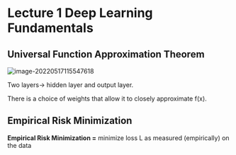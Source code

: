 # Lecture 1 Deep Learning Fundamentals

## Universal Function Approximation Theorem

![image-20220517115547618](https://cdn.jsdelivr.net/gh/nekomiao123/pic/img/image-20220517115547618.png)

Two layers-> hidden layer and output layer.

There is a choice of weights that allow it to closely approximate f(x).



## Empirical Risk Minimization

**Empirical Risk Minimization =** minimize loss L as measured (empirically) on the data
